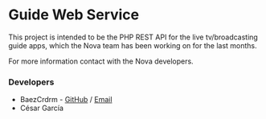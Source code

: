 # Guide Web Service
This project is intended to be the PHP REST API for the live tv/broadcasting guide apps, which the Nova team has been working on for the last months.

For more information contact with the Nova developers.
### Developers
- BaezCrdrm - [GitHub](https://github.com/BaezCrdrm) / [Email](mailto:dev.baez_crdrm@outlook.com)
- César García
